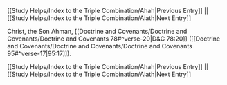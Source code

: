 [[Study Helps/Index to the Triple Combination/Ahah|Previous Entry]]  ||  [[Study Helps/Index to the Triple Combination/Aiath|Next Entry]]

 Christ, the Son Ahman, [[Doctrine and Covenants/Doctrine and Covenants/Doctrine and Covenants 78#^verse-20|D&C 78:20]] ([[Doctrine and Covenants/Doctrine and Covenants/Doctrine and Covenants 95#^verse-17|95:17]]).

[[Study Helps/Index to the Triple Combination/Ahah|Previous Entry]]  ||  [[Study Helps/Index to the Triple Combination/Aiath|Next Entry]]